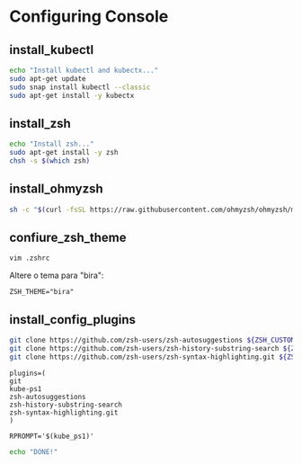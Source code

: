 # Configuring Console

## install_kubectl

```bash
echo "Install kubectl and kubectx..."
sudo apt-get update
sudo snap install kubectl --classic
sudo apt-get install -y kubectx
```

## install_zsh

```bash
echo "Install zsh..."
sudo apt-get install -y zsh
chsh -s $(which zsh)
```

## install_ohmyzsh

```bash
sh -c "$(curl -fsSL https://raw.githubusercontent.com/ohmyzsh/ohmyzsh/master/tools/install.sh)"
```

## confiure_zsh_theme

```bash
vim .zshrc
```

Altere o tema para "bira":
```
ZSH_THEME="bira"
```

## install_config_plugins

```bash
git clone https://github.com/zsh-users/zsh-autosuggestions ${ZSH_CUSTOM:-~/.oh-my-zsh/custom}/plugins/zsh-autosuggestions
git clone https://github.com/zsh-users/zsh-history-substring-search ${ZSH_CUSTOM:-~/.oh-my-zsh/custom}/plugins/zsh-history-substring-search
git clone https://github.com/zsh-users/zsh-syntax-highlighting.git ${ZSH_CUSTOM:-~/.oh-my-zsh/custom}/plugins/zsh-syntax-highlighting
``` 

```
plugins=(
git
kube-ps1
zsh-autosuggestions
zsh-history-substring-search
zsh-syntax-highlighting.git
)

RPROMPT='$(kube_ps1)'
``` 

```bash
echo "DONE!"
```
